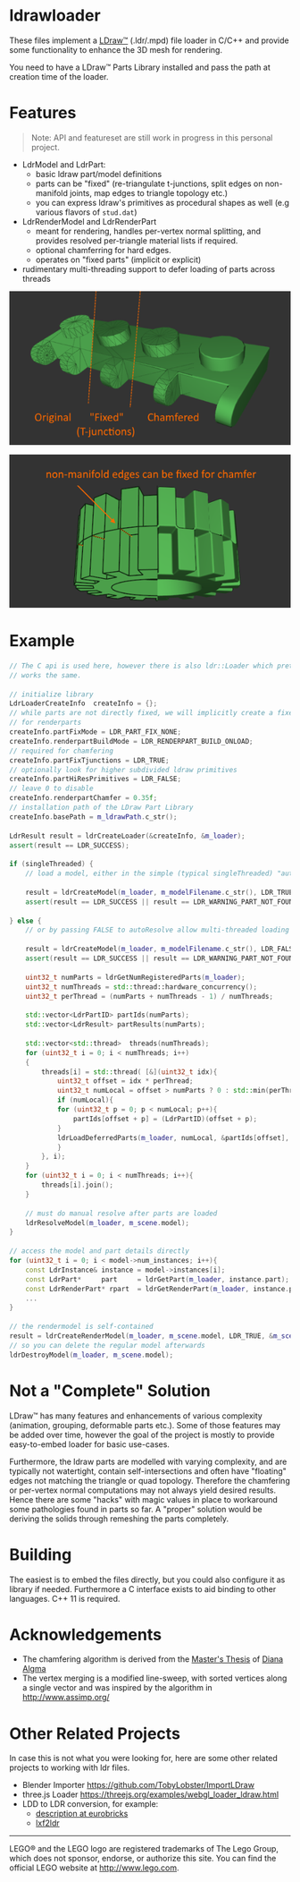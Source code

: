 # ldrawloader

These files implement a [LDraw&trade;](http://www.ldraw.org/) (.ldr/.mpd) file loader in C/C++ and
provide some functionality to enhance the 3D mesh for rendering.

You need to have a LDraw&trade; Parts Library installed and pass the path at creation time of the loader.

# Features

> Note: API and featureset are still work in progress in this personal project.

* LdrModel and LdrPart:
  * basic ldraw part/model definitions
  * parts can be "fixed" (re-triangulate t-junctions, split edges on non-manifold joints, map edges to triangle topology etc.)
  * you can express ldraw's primitives as procedural shapes as well (e.g various flavors of `stud.dat`)
* LdrRenderModel and LdrRenderPart
  * meant for rendering, handles per-vertex normal splitting, and provides resolved per-triangle material lists if required.
  * optional chamferring for hard edges.
  * operates on "fixed parts" (implicit or explicit)
* rudimentary multi-threading support to defer loading of parts across threads

![features](doc/ldrawloader.png)

![features](doc/ldrawloader2.png)

# Example

``` C++
// The C api is used here, however there is also ldr::Loader which pretty much
// works the same.

// initialize library
LdrLoaderCreateInfo  createInfo = {};
// while parts are not directly fixed, we will implicitly create a fixed version
// for renderparts
createInfo.partFixMode = LDR_PART_FIX_NONE;
createInfo.renderpartBuildMode = LDR_RENDERPART_BUILD_ONLOAD;
// required for chamfering
createInfo.partFixTjunctions = LDR_TRUE;
// optionally look for higher subdivided ldraw primitives
createInfo.partHiResPrimitives = LDR_FALSE;
// leave 0 to disable
createInfo.renderpartChamfer = 0.35f;
// installation path of the LDraw Part Library
createInfo.basePath = m_ldrawPath.c_str(); 

LdrResult result = ldrCreateLoader(&createInfo, &m_loader);
assert(result == LDR_SUCCESS);

if (singleThreaded) {
    // load a model, either in the simple (typical singleThreaded) "autoResolve" mode

    result = ldrCreateModel(m_loader, m_modelFilename.c_str(), LDR_TRUE, &m_scene.model);
    assert(result == LDR_SUCCESS || result == LDR_WARNING_PART_NOT_FOUND);

} else {
    // or by passing FALSE to autoResolve allow multi-threaded loading

    result = ldrCreateModel(m_loader, m_modelFilename.c_str(), LDR_FALSE, &m_scene.model);
    assert(result == LDR_SUCCESS || result == LDR_WARNING_PART_NOT_FOUND);

    uint32_t numParts = ldrGetNumRegisteredParts(m_loader);
    uint32_t numThreads = std::thread::hardware_concurrency();
    uint32_t perThread = (numParts + numThreads - 1) / numThreads;

    std::vector<LdrPartID> partIds(numParts);
    std::vector<LdrResult> partResults(numParts);

    std::vector<std::thread>  threads(numThreads);
    for (uint32_t i = 0; i < numThreads; i++)
    {
        threads[i] = std::thread( [&](uint32_t idx){
            uint32_t offset = idx * perThread;
            uint32_t numLocal = offset > numParts ? 0 : std::min(perThread, numParts - idx * perThread);
            if (numLocal){
            for (uint32_t p = 0; p < numLocal; p++){
                partIds[offset + p] = (LdrPartID)(offset + p);
            }
            ldrLoadDeferredParts(m_loader, numLocal, &partIds[offset], sizeof(LdrPartID), &partResults[offset]);
            }
        }, i);
    }
    for (uint32_t i = 0; i < numThreads; i++){
        threads[i].join();
    }

    // must do manual resolve after parts are loaded
    ldrResolveModel(m_loader, m_scene.model);
}

// access the model and part details directly
for (uint32_t i = 0; i < model->num_instances; i++){
    const LdrInstance& instance = model->instances[i];
    const LdrPart*     part     = ldrGetPart(m_loader, instance.part);
    const LdrRenderPart* rpart  = ldrGetRenderPart(m_loader, instance.part);
    ...
}

// the rendermodel is self-contained
result = ldrCreateRenderModel(m_loader, m_scene.model, LDR_TRUE, &m_scene.renderModel);
// so you can delete the regular model afterwards
ldrDestroyModel(m_loader, m_scene.model);

```

# Not a "Complete" Solution
LDraw&trade; has many features and enhancements of various complexity (animation, grouping, deformable parts etc.). Some of those
features may be added over time, however the goal of the project is mostly to provide easy-to-embed loader for basic use-cases.

Furthermore, the ldraw parts are modelled with varying complexity, and are typically not watertight, contain self-intersections and often have "floating" edges not matching the triangle or quad topology.
Therefore the chamfering or per-vertex normal computations may not always yield desired results. Hence there are some "hacks" with magic values in place to workaround some pathologies found in parts so far.
A "proper" solution would be deriving the solids through remeshing the parts completely.

# Building
The easiest is to embed the files directly, but you could also configure it
as library if needed. Furthermore a C interface exists to aid binding to
other languages. C++ 11 is required.

# Acknowledgements
* The chamfering algorithm is derived from the [Master's Thesis](https://comserv.cs.ut.ee/home/files/Algma_ComputerScience_2018.pdf?study=ATILoputoo&reference=D4FE5BC8A22718CF3A52B308AD2B2B878C78EB36) of [Diana Algma](https://github.com/dianx93)
* The vertex merging is a modified line-sweep, with sorted vertices along a single vector and was inspired by the algorithm in http://www.assimp.org/

# Other Related Projects
In case this is not what you were looking for, here are some other related projects to working with ldr files.

* Blender Importer https://github.com/TobyLobster/ImportLDraw
* three.js Loader https://threejs.org/examples/webgl_loader_ldraw.html 
* LDD to LDR conversion, for example:
  * [description at eurobricks](https://www.eurobricks.com/forum/index.php?/forums/topic/137193-more-up-to-date-ldrawxml-lddldraw-conversion-file/)
  * [lxf2ldr](https://gitlab.com/sylvainls/lxf2ldr.html)

-----------

LEGO&reg; and the LEGO logo are registered trademarks of The Lego Group, which does not sponsor, endorse, or authorize this site. You can find the official LEGO website at http://www.lego.com.
